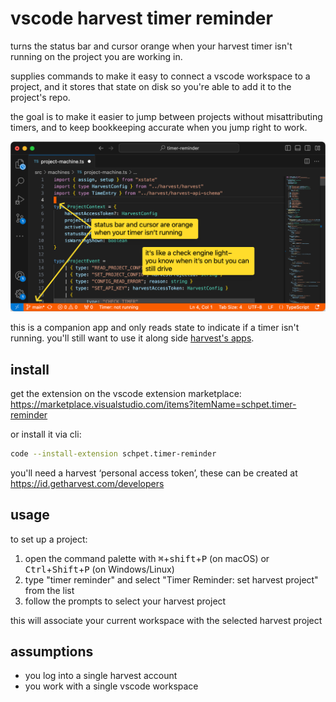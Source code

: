 # vscode harvest timer reminder

turns the status bar and cursor orange when your harvest timer isn't running on the project you are working in.

supplies commands to make it easy to connect a vscode workspace to a project, and it stores that state on disk so you're able to add it to the project's repo.

the goal is to make it easier to jump between projects without misattributing timers, and to keep bookkeeping accurate when you jump right to work.

![screenshot of the timer reminder vscode extension highlighting how it colors the status bar and cursor orange, it compares it to a vehicle's check engine light ](./docs/screenshot.png)

this is a companion app and only reads state to indicate if a timer isn't running. you'll still want to use it along side [harvest's apps](https://www.getharvest.com/apps).

## install

get the extension on the vscode extension marketplace:  
https://marketplace.visualstudio.com/items?itemName=schpet.timer-reminder

or install it via cli:

```bash
code --install-extension schpet.timer-reminder
```

you'll need a harvest ‘personal access token’, these can be created at  
https://id.getharvest.com/developers

## usage

to set up a project:

1. open the command palette with <kbd>⌘</kbd>+<kbd>shift</kbd>+<kbd>P</kbd> (on macOS) or <kbd>Ctrl</kbd>+<kbd>Shift</kbd>+<kbd>P</kbd> (on Windows/Linux)
2. type "timer reminder" and select "Timer Reminder: set harvest project" from the list
3. follow the prompts to select your harvest project

this will associate your current workspace with the selected harvest project

## assumptions

- you log into a single harvest account
- you work with a single vscode workspace
